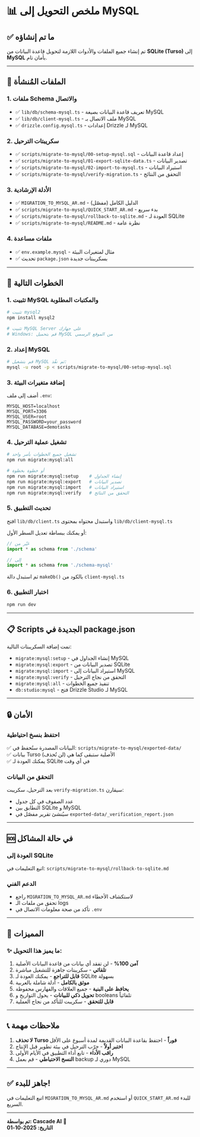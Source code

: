 # 📊 ملخص التحويل إلى MySQL

## ✅ ما تم إنشاؤه

تم إنشاء جميع الملفات والأدوات اللازمة لتحويل قاعدة البيانات من **SQLite (Turso)** إلى **MySQL** بأمان تام.

---

## 📁 الملفات المُنشأة

### 1. ملفات Schema والاتصال
- ✅ `lib/db/schema-mysql.ts` - تعريف قاعدة البيانات بصيغة MySQL
- ✅ `lib/db/client-mysql.ts` - ملف الاتصال بـ MySQL
- ✅ `drizzle.config.mysql.ts` - إعدادات Drizzle لـ MySQL

### 2. سكريبتات الترحيل
- ✅ `scripts/migrate-to-mysql/00-setup-mysql.sql` - إعداد قاعدة البيانات
- ✅ `scripts/migrate-to-mysql/01-export-sqlite-data.ts` - تصدير البيانات
- ✅ `scripts/migrate-to-mysql/02-import-to-mysql.ts` - استيراد البيانات
- ✅ `scripts/migrate-to-mysql/verify-migration.ts` - التحقق من النتائج

### 3. الأدلة الإرشادية
- ✅ `MIGRATION_TO_MYSQL_AR.md` - الدليل الكامل (مفصّل)
- ✅ `scripts/migrate-to-mysql/QUICK_START_AR.md` - بدء سريع
- ✅ `scripts/migrate-to-mysql/rollback-to-sqlite.md` - العودة لـ SQLite
- ✅ `scripts/migrate-to-mysql/README.md` - نظرة عامة

### 4. ملفات مساعدة
- ✅ `env.example.mysql` - مثال لمتغيرات البيئة
- ✅ تحديث `package.json` بسكريبتات جديدة

---

## 🎯 الخطوات التالية

### 1. تثبيت MySQL والمكتبات المطلوبة
```bash
# تثبيت mysql2
npm install mysql2

# تثبيت MySQL Server على جهازك
# Windows: قم بتحميل MySQL من الموقع الرسمي
```

### 2. إعداد MySQL
```bash
# قم بتشغيل MySQL ثم نفّذ:
mysql -u root -p < scripts/migrate-to-mysql/00-setup-mysql.sql
```

### 3. إضافة متغيرات البيئة
أضف إلى ملف `.env`:
```env
MYSQL_HOST=localhost
MYSQL_PORT=3306
MYSQL_USER=root
MYSQL_PASSWORD=your_password
MYSQL_DATABASE=demotasks
```

### 4. تشغيل عملية الترحيل
```bash
# تشغيل جميع الخطوات بأمر واحد
npm run migrate:mysql:all

# أو خطوة بخطوة
npm run migrate:mysql:setup    # إنشاء الجداول
npm run migrate:mysql:export   # تصدير البيانات
npm run migrate:mysql:import   # استيراد البيانات
npm run migrate:mysql:verify   # التحقق من النتائج
```

### 5. تحديث التطبيق
افتح `lib/db/client.ts` واستبدل محتواه بمحتوى `lib/db/client-mysql.ts`

أو يمكنك ببساطة تعديل السطر الأول:
```typescript
// غيّر من
import * as schema from './schema'

// إلى
import * as schema from './schema-mysql'
```

ثم استبدل دالة `makeDb()` بالكود من `client-mysql.ts`

### 6. اختبار التطبيق
```bash
npm run dev
```

---

## 📋 Scripts الجديدة في package.json

تمت إضافة السكريبتات التالية:

- `migrate:mysql:setup` - إنشاء الجداول في MySQL
- `migrate:mysql:export` - تصدير البيانات من SQLite
- `migrate:mysql:import` - استيراد البيانات إلى MySQL
- `migrate:mysql:verify` - التحقق من نجاح الترحيل
- `migrate:mysql:all` - تنفيذ جميع الخطوات
- `db:studio:mysql` - فتح Drizzle Studio لـ MySQL

---

## 🔒 الأمان

### احتفظ بنسخ احتياطية
✅ البيانات المصدرة ستُحفظ في: `scripts/migrate-to-mysql/exported-data/`  
✅ بيانات Turso الأصلية ستبقى كما هي (لن تُحذف)  
✅ يمكنك العودة لـ SQLite في أي وقت

### التحقق من البيانات
بعد الترحيل، سكريبت `verify-migration.ts` سيقارن:
- عدد الصفوف في كل جدول
- التطابق بين SQLite و MySQL
- سيُنشئ تقرير مفصّل في `exported-data/_verification_report.json`

---

## 🆘 في حالة المشاكل

### العودة إلى SQLite
اتبع التعليمات في: `scripts/migrate-to-mysql/rollback-to-sqlite.md`

### الدعم الفني
- راجع `MIGRATION_TO_MYSQL_AR.md` لاستكشاف الأخطاء
- تحقق من ملفات الـ logs
- تأكد من صحة معلومات الاتصال في `.env`

---

## 🎉 المميزات

### ✨ ما يميز هذا التحويل:
1. **آمن 100%** - لن تفقد أي بيانات من قاعدة البيانات الأصلية
2. **تلقائي** - سكريبتات جاهزة للتشغيل مباشرة
3. **قابل للتراجع** - يمكنك العودة لـ SQLite بسهولة
4. **موثق بالكامل** - أدلة شاملة بالعربية
5. **يحافظ على البنية** - جميع العلاقات والفهارس محفوظة
6. **تحويل ذكي للبيانات** - يحول التواريخ و booleans تلقائياً
7. **قابل للتحقق** - سكريبت للتأكد من نجاح العملية

---

## 📞 ملاحظات مهمة

1. **لا تحذف Turso فوراً** - احتفظ بقاعدة البيانات القديمة لمدة أسبوع على الأقل
2. **اختبر أولاً** - جرّب الترحيل في بيئة تطوير قبل الإنتاج
3. **راقب الأداء** - تابع أداء التطبيق في الأيام الأولى
4. **النسخ الاحتياطي** - قم بعمل backup دوري لـ MySQL

---

## ✅ جاهز للبدء!

اتبع التعليمات في `MIGRATION_TO_MYSQL_AR.md` أو استخدم `QUICK_START_AR.md` للبدء السريع.

---

**تم بواسطة: Cascade AI** 🤖  
**التاريخ: 2025-10-01**
